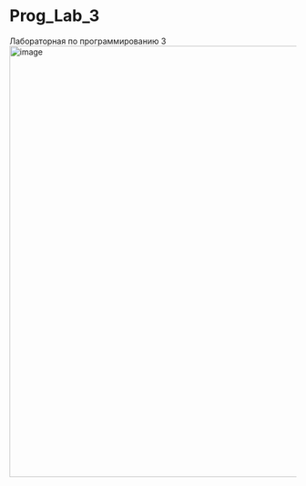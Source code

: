 # Prog_Lab_3
Лабораторная по программированию 3
<img width="758" alt="image" src="https://user-images.githubusercontent.com/114442083/206579283-a8ebcfdc-ea3b-479d-b319-091eb61fbb86.png">
